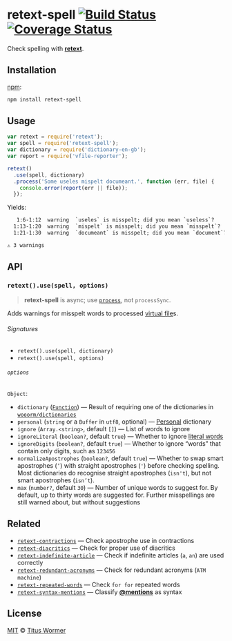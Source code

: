 # retext-spell [![Build Status][travis-badge]][travis] [![Coverage Status][codecov-badge]][codecov]

Check spelling with [**retext**][retext].

## Installation

[npm][]:

```bash
npm install retext-spell
```

## Usage

```js
var retext = require('retext');
var spell = require('retext-spell');
var dictionary = require('dictionary-en-gb');
var report = require('vfile-reporter');

retext()
  .use(spell, dictionary)
  .process('Some useles mispelt documeant.', function (err, file) {
    console.error(report(err || file));
  });
```

Yields:

```txt
   1:6-1:12  warning  `useles` is misspelt; did you mean `useless`?      retext-spell  retext-spell
  1:13-1:20  warning  `mispelt` is misspelt; did you mean `misspelt`?    retext-spell  retext-spell
  1:21-1:30  warning  `documeant` is misspelt; did you mean `document`?  retext-spell  retext-spell

⚠ 3 warnings
```

## API

### `retext().use(spell, options)`

> **retext-spell** is async; use [`process`][process], not `processSync`.

Adds warnings for misspelt words to processed [virtual
file][vfile]s.

###### Signatures

*   `retext().use(spell, dictionary)`
*   `retext().use(spell, options)`

###### `options`

`Object`:

*   `dictionary` ([`Function`][dictionaries])
    — Result of requiring one of the dictionaries in
    [`wooorm/dictionaries`][dictionaries]
*   `personal` (`string` or a `Buffer` in `utf8`, optional)
    — [Personal][] dictionary
*   `ignore` (`Array.<string>`, default `[]`)
    — List of words to ignore
*   `ignoreLiteral` (`boolean?`, default `true`)
    — Whether to ignore [literal words][literal]
*   `ignoreDigits` (`boolean?`, default `true`)
    — Whether to ignore “words” that contain only
    digits, such as `123456`
*   `normalizeApostrophes` (`boolean?`, default `true`)
    — Whether to swap smart apostrophes (`’`) with straight apostrophes (`'`)
    before checking spelling.  Most dictionaries do recognise straight
    apostrophes (`isn't`), but not smart apostrophes (`isn’t`).
*   `max` (`number?`, default `30`)
    — Number of unique words to suggest for.  By default, up to thirty
    words are suggested for.  Further misspellings are still warned about,
    but without suggestions

## Related

*   [`retext-contractions`](https://github.com/wooorm/retext-contractions)
    — Check apostrophe use in contractions
*   [`retext-diacritics`](https://github.com/wooorm/retext-diacritics)
    — Check for proper use of diacritics
*   [`retext-indefinite-article`](https://github.com/wooorm/retext-indefinite-article)
    — Check if indefinite articles (`a`, `an`) are used correctly
*   [`retext-redundant-acronyms`](https://github.com/wooorm/retext-redundant-acronyms)
    — Check for redundant acronyms (`ATM machine`)
*   [`retext-repeated-words`](https://github.com/wooorm/retext-repeated-words)
    — Check `for for` repeated words
*   [`retext-syntax-mentions`](https://github.com/wooorm/retext-syntax-mentions)
    — Classify [**@mentions**](https://github.com/blog/821) as syntax

## License

[MIT][license] © [Titus Wormer][author]

<!-- Definitions -->

[travis-badge]: https://img.shields.io/travis/wooorm/retext-spell.svg

[travis]: https://travis-ci.org/wooorm/retext-spell

[codecov-badge]: https://img.shields.io/codecov/c/github/wooorm/retext-spell.svg

[codecov]: https://codecov.io/github/wooorm/retext-spell

[npm]: https://docs.npmjs.com/cli/install

[license]: LICENSE

[author]: http://wooorm.com

[retext]: https://github.com/wooorm/retext

[process]: https://github.com/unifiedjs/unified#processorprocessfilevalue-done

[vfile]: https://github.com/vfile/vfile

[dictionaries]: https://github.com/wooorm/dictionaries

[literal]: https://github.com/syntax-tree/nlcst-is-literal#isliteralparent-index

[personal]: https://github.com/wooorm/nspell#personal-dictionary-documents
